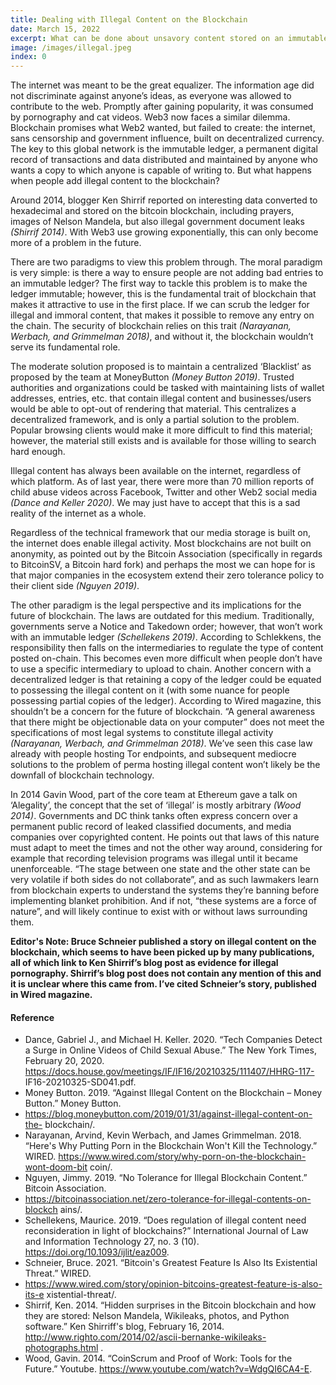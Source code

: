 ```yaml
---
title: Dealing with Illegal Content on the Blockchain
date: March 15, 2022
excerpt: What can be done about unsavory content stored on an immutable ledger?
image: /images/illegal.jpeg
index: 0
---
```


The internet was meant to be the great equalizer. The information age did not discriminate against anyone’s ideas, as everyone was allowed to contribute to the web. Promptly after gaining popularity, it was consumed by pornography and cat videos. Web3 now faces a similar dilemma. Blockchain promises what Web2 wanted, but failed to create: the internet, sans censorship and government influence, built on decentralized currency. The key to this global network is the immutable ledger, a permanent digital record of transactions and data distributed and maintained by anyone who wants a copy to which anyone is capable of writing to. But what happens when people add illegal content to the blockchain?

Around 2014, blogger Ken Shirrif reported on interesting data converted to hexadecimal and stored on the bitcoin blockchain, including prayers, images of Nelson Mandela, but also illegal government document leaks *(Shirrif 2014)*. With Web3 use growing exponentially, this can only become more of a problem in the future.

There are two paradigms to view this problem through. The moral paradigm is very simple: is there a way to ensure people are not adding bad entries to an immutable ledger? The first way to tackle this problem is to make the ledger immutable; however, this is the fundamental trait of blockchain that makes it attractive to use in the first place. If we can scrub the ledger for illegal and immoral content, that makes it possible to remove any entry on the chain. The security of blockchain relies on this trait *(Narayanan, Werbach, and Grimmelman 2018)*, and without it, the blockchain wouldn’t serve its fundamental role.

The moderate solution proposed is to maintain a centralized ‘Blacklist’ as proposed by the team at MoneyButton *(Money Button 2019)*. Trusted authorities and organizations could be tasked with maintaining lists of wallet addresses, entries, etc. that contain illegal content and businesses/users would be able to opt-out of rendering that material. This centralizes a decentralized framework, and is only a partial solution to the problem. Popular browsing clients would make it more difficult to find this material; however, the material still exists and is available for those willing to search hard enough.

Illegal content has always been available on the internet, regardless of which platform. As of last year, there were more than 70 million reports of child abuse videos across Facebook, Twitter and other Web2 social media *(Dance and Keller 2020)*. We may just have to accept that this is a sad reality of the internet as a whole.
  
Regardless of the technical framework that our media storage is built on, the internet does enable illegal activity. Most blockchains are not built on anonymity, as pointed out by the Bitcoin Association (specifically in regards to BitcoinSV, a Bitcoin hard fork) and perhaps the most we can hope for is that major companies in the ecosystem extend their zero tolerance policy to their client side *(Nguyen 2019)*.

The other paradigm is the legal perspective and its implications for the future of blockchain. The laws are outdated for this medium. Traditionally, governments serve a Notice and Takedown order; however, that won’t work with an immutable ledger *(Schellekens 2019)*. According to Schlekkens, the responsibility then falls on the intermediaries to regulate the type of content posted on-chain. This becomes even more difficult when people don’t have to use a specific intermediary to upload to chain. Another concern with a decentralized ledger is that retaining a copy of the ledger could be equated to possessing the illegal content on it (with some nuance for people possessing partial copies of the ledger). According to Wired magazine, this shouldn’t be a concern for the future of blockchain. “A general awareness that there might be objectionable data on your computer” does not meet the specifications of most legal systems to constitute illegal activity *(Narayanan, Werbach, and Grimmelman 2018)*. We’ve seen this case law already with people hosting Tor endpoints, and subsequent mediocre solutions to the problem of perma hosting illegal content won’t likely be the downfall of blockchain technology.

In 2014 Gavin Wood, part of the core team at Ethereum gave a talk on ‘Alegality’, the concept that the set of ‘illegal’ is mostly arbitrary *(Wood 2014)*. Governments and DC think tanks often express concern over a permanent public record of leaked classified documents, and media companies over copyrighted content. He points out that laws of this nature must adapt to meet the times and not the other way around, considering for example that recording television programs was illegal until it became unenforceable. “The stage between one state and the other state can be very volatile if both sides do not collaborate”, and as such lawmakers learn from blockchain experts to understand the systems they’re banning before implementing blanket prohibition. And if not, “these systems are a force of nature”, and will likely continue to exist with or without laws surrounding them.

**Editor's Note: Bruce Schneier published a story on illegal content on the blockchain, which seems to have been picked up by many publications, all of which link to Ken Shirrif’s blog post as evidence for illegal pornography. Shirrif’s blog post does not contain any mention of this and it is unclear where this came from. I’ve cited Schneier’s story, published in Wired magazine.**

#### Reference
- Dance, Gabriel J., and Michael H. Keller. 2020. “Tech Companies Detect a Surge in Online Videos of Child Sexual Abuse.” The New York Times, February 20, 2020. https://docs.house.gov/meetings/IF/IF16/20210325/111407/HHRG-117- IF16-20210325-SD041.pdf.
- Money Button. 2019. “Against Illegal Content on the Blockchain – Money Button.” Money Button.
- https://blog.moneybutton.com/2019/01/31/against-illegal-content-on-the- blockchain/.
- Narayanan, Arvind, Kevin Werbach, and James Grimmelman. 2018. “Here's Why Putting Porn in the Blockchain Won't Kill the Technology.” WIRED. https://www.wired.com/story/why-porn-on-the-blockchain-wont-doom-bit coin/.
- Nguyen, Jimmy. 2019. “No Tolerance for Illegal Blockchain Content.” Bitcoin Association.
- https://bitcoinassociation.net/zero-tolerance-for-illegal-contents-on-blockch ains/.
- Schellekens, Maurice. 2019. “Does regulation of illegal content need reconsideration in light of blockchains?” International Journal of Law and Information Technology 27, no. 3 (10). https://doi.org/10.1093/ijlit/eaz009.
- Schneier, Bruce. 2021. “Bitcoin's Greatest Feature Is Also Its Existential Threat.” WIRED.
- https://www.wired.com/story/opinion-bitcoins-greatest-feature-is-also-its-e xistential-threat/.
- Shirrif, Ken. 2014. “Hidden surprises in the Bitcoin blockchain and how they are stored: Nelson Mandela, Wikileaks, photos, and Python software.” Ken Shirriff's blog, February 16, 2014. http://www.righto.com/2014/02/ascii-bernanke-wikileaks-photographs.html .
- Wood, Gavin. 2014. “CoinScrum and Proof of Work: Tools for the Future.” Youtube. https://www.youtube.com/watch?v=WdgQI6CA4-E.